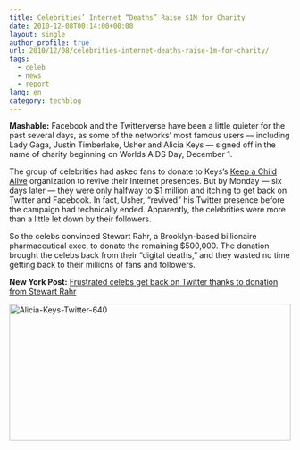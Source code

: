 ```yaml
---
title: Celebrities’ Internet “Deaths” Raise $1M for Charity
date: 2010-12-08T00:14:00+00:00
layout: single
author_profile: true
url: 2010/12/08/celebrities-internet-deaths-raise-1m-for-charity/
tags:
  - celeb
  - news
  - report
lang: en
category: techblog
---
```

**Mashable:** Facebook and the Twitterverse have been a little quieter for the past several days, as some of the networks’ most famous users — including Lady Gaga, Justin Timberlake, Usher and Alicia Keys — signed off in the name of charity beginning on Worlds AIDS Day, December 1. 

The group of celebrities had asked fans to donate to Keys’s [Keep a Child Alive](http://keepachildalive.org/) organization to revive their Internet presences. But by Monday — six days later — they were only halfway to $1 million and itching to get back on Twitter and Facebook. In fact, Usher, “revived” his Twitter presence before the campaign had technically ended. Apparently, the celebrities were more than a little let down by their followers.

So the celebs convinced Stewart Rahr, a Brooklyn-based billionaire pharmaceutical exec, to donate the remaining $500,000. The donation brought the celebs back from their “digital deaths,” and they wasted no time getting back to their millions of fans and followers.

**New York Post:** <a href="http://www.nypost.com/p/pagesix/frustrated_celebs_get_back_stewart_I2xWuZNQF3XLXVWMXcRxTM" target="_blank">Frustrated celebs get back on Twitter thanks to donation from Stewart Rahr</a>

[<img title="Alicia-Keys-Twitter-640" border="0" alt="Alicia-Keys-Twitter-640" src="http://lh4.ggpht.com/_vaUVXcmC3OI/TP7G2zneEMI/AAAAAAAADc0/zckWpniqBuI/Alicia-Keys-Twitter-640_thumb%5B1%5D.jpg?imgmax=800" width="504" height="245" />](http://lh4.ggpht.com/_vaUVXcmC3OI/TP7G0ZngNLI/AAAAAAAADcw/emFhy-vOz5Q/s1600-h/Alicia-Keys-Twitter-640%5B3%5D.jpg)